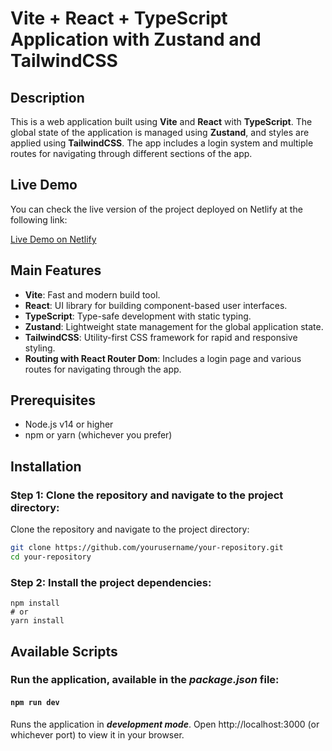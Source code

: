 # Vite + React + TypeScript Application with Zustand and TailwindCSS

## Description

This is a web application built using **Vite** and **React** with **TypeScript**. The global state of the application is managed using **Zustand**, and styles are applied using **TailwindCSS**. The app includes a login system and multiple routes for navigating through different sections of the app.

## Live Demo

You can check the live version of the project deployed on Netlify at the following link:

[Live Demo on Netlify](https://your-netlify-app-url.netlify.app)

## Main Features

- **Vite**: Fast and modern build tool.
- **React**: UI library for building component-based user interfaces.
- **TypeScript**: Type-safe development with static typing.
- **Zustand**: Lightweight state management for the global application state.
- **TailwindCSS**: Utility-first CSS framework for rapid and responsive styling.
- **Routing with React Router Dom**: Includes a login page and various routes for navigating through the app.

## Prerequisites

- Node.js v14 or higher
- npm or yarn (whichever you prefer)

## Installation

### Step 1: Clone the repository and navigate to the project directory:

Clone the repository and navigate to the project directory:

```bash
git clone https://github.com/yourusername/your-repository.git
cd your-repository
```
### Step 2: Install the project dependencies:

```
npm install
# or
yarn install
```

## Available Scripts

### Run the application, available in the ***package.json*** file:

#### `npm run dev`

Runs the application in ***development mode***. Open http://localhost:3000 (or whichever port) to view it in your browser.
